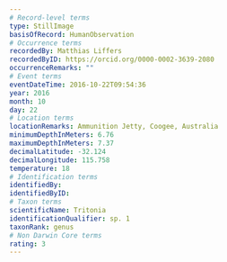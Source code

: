 ```yaml
---
# Record-level terms
type: StillImage
basisOfRecord: HumanObservation
# Occurrence terms
recordedBy: Matthias Liffers
recordedByID: https://orcid.org/0000-0002-3639-2080
occurrenceRemarks: ""
# Event terms
eventDateTime: 2016-10-22T09:54:36
year: 2016
month: 10
day: 22
# Location terms
locationRemarks: Ammunition Jetty, Coogee, Australia
minimumDepthInMeters: 6.76
maximumDepthInMeters: 7.37
decimalLatitude: -32.124
decimalLongitude: 115.758
temperature: 18
# Identification terms
identifiedBy: 
identifiedByID: 
# Taxon terms
scientificName: Tritonia
identificationQualifier: sp. 1
taxonRank: genus
# Non Darwin Core terms
rating: 3
---
```

